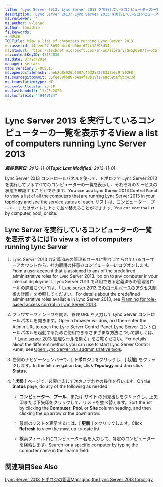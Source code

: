 ```yaml
---
title: 'Lync Server 2013: Lync Server 2013 を実行しているコンピューターの一覧を表示する'
description: 'Lync Server 2013: Lync Server 2013 を実行しているコンピューターの一覧を表示します。'
ms.reviewer: ''
ms.author: v-lanac
author: lanachin
f1.keywords:
- NOCSH
TOCTitle: View a list of computers running Lync Server 2013
ms:assetid: 44eeec27-8b99-44f0-b0bd-622c12393d34
ms:mtpsurl: https://technet.microsoft.com/en-us/library/Gg520987(v=OCS.15)
ms:contentKeyID: 48184030
ms.date: 07/23/2014
manager: serdars
mtps_version: v=OCS.15
ms.openlocfilehash: baeb2d8e926b1597c463259378332e0c9f50268f
ms.sourcegitcommit: 36fee89bb887bea4f18b19f17a8c69daf5bc423d
ms.translationtype: MT
ms.contentlocale: ja-JP
ms.lasthandoff: 11/26/2020
ms.locfileid: "49440424"
---
```

# <a name="view-a-list-of-computers-running-lync-server-2013"></a><span data-ttu-id="99c0d-103">Lync Server 2013 を実行しているコンピューターの一覧を表示する</span><span class="sxs-lookup"><span data-stu-id="99c0d-103">View a list of computers running Lync Server 2013</span></span>

<div data-xmlns="http://www.w3.org/1999/xhtml">

<div class="topic" data-xmlns="http://www.w3.org/1999/xhtml" data-msxsl="urn:schemas-microsoft-com:xslt" data-cs="https://msdn.microsoft.com/">

<div data-asp="https://msdn2.microsoft.com/asp">



</div>

<div id="mainSection">

<div id="mainBody"><span data-ttu-id="99c0d-104">

<span> </span></span><span class="sxs-lookup"><span data-stu-id="99c0d-104">

<span> </span></span></span>

<span data-ttu-id="99c0d-105">_**最終更新日:** 2012-11-01_</span><span class="sxs-lookup"><span data-stu-id="99c0d-105">_**Topic Last Modified:** 2012-11-01_</span></span>

<span data-ttu-id="99c0d-106">Lync Server 2013 コントロールパネルを使って、トポロジで Lync Server 2013 を実行しているすべてのコンピューターの一覧を表示し、それぞれのサービスの状態を確認することができます。</span><span class="sxs-lookup"><span data-stu-id="99c0d-106">You can use Lync Server 2013 Control Panel to view a list of all the computers that are running Lync Server 2013 in your topology and see the service status of each.</span></span> <span data-ttu-id="99c0d-107">リストは、コンピューター、プール、またはサイトによって並べ替えることができます。</span><span class="sxs-lookup"><span data-stu-id="99c0d-107">You can sort the list by computer, pool, or site.</span></span>

<div>

## <a name="to-view-a-list-of-computers-running-lync-server"></a><span data-ttu-id="99c0d-108">Lync Server を実行しているコンピューターの一覧を表示するには</span><span class="sxs-lookup"><span data-stu-id="99c0d-108">To view a list of computers running Lync Server</span></span>

1.  <span data-ttu-id="99c0d-109">Lync Server 2013 の定義済みの管理者ロールに割り当てられているユーザーアカウントから、社内展開の任意のコンピューターにログオンします。</span><span class="sxs-lookup"><span data-stu-id="99c0d-109">From a user account that is assigned to any of the predefined administrative roles for Lync Server 2013, log on to any computer in your internal deployment.</span></span> <span data-ttu-id="99c0d-110">Lync Server 2013 で利用できる定義済みの管理者ロールの詳細については、「 [Lync server 2013 でのロールベースのアクセス制御の計画](lync-server-2013-planning-for-role-based-access-control.md)」を参照してください。</span><span class="sxs-lookup"><span data-stu-id="99c0d-110">For details about the predefined administrative roles available in Lync Server 2013, see [Planning for role-based access control in Lync Server 2013](lync-server-2013-planning-for-role-based-access-control.md).</span></span>

2.  <span data-ttu-id="99c0d-111">ブラウザーウィンドウを開き、管理 URL を入力して Lync Server コントロールパネルを開きます。</span><span class="sxs-lookup"><span data-stu-id="99c0d-111">Open a browser window, and then enter the Admin URL to open the Lync Server Control Panel.</span></span> <span data-ttu-id="99c0d-112">Lync Server コントロールパネルを起動するために使用できるさまざまな方法について詳しくは、「 [Lync server 2013 管理ツールを開く](lync-server-2013-open-lync-server-administrative-tools.md)」をご覧ください。</span><span class="sxs-lookup"><span data-stu-id="99c0d-112">For details about the different methods you can use to start Lync Server Control Panel, see [Open Lync Server 2013 administrative tools](lync-server-2013-open-lync-server-administrative-tools.md).</span></span>

3.  <span data-ttu-id="99c0d-113">左側のナビゲーションバーで、[ **トポロジ** ] をクリックし、[ **状態**] をクリックします。</span><span class="sxs-lookup"><span data-stu-id="99c0d-113">In the left navigation bar, click **Topology** and then click **Status**.</span></span>

4.  <span data-ttu-id="99c0d-114">[ **状態** ] ページで、必要に応じて次のいずれかの操作を行います。</span><span class="sxs-lookup"><span data-stu-id="99c0d-114">On the **Status** page, do any of the following as needed:</span></span>
    
      - <span data-ttu-id="99c0d-115">**コンピューター**、**プール**、または **サイト** の列見出しをクリックし、上矢印または下矢印をクリックして、リストを並べ替えます。</span><span class="sxs-lookup"><span data-stu-id="99c0d-115">Sort the list by clicking the **Computer**, **Pool**, or **Site** column heading, and then clicking the up arrow or the down arrow.</span></span>
    
      - <span data-ttu-id="99c0d-116">最新のリストを表示するには、[ **更新** ] をクリックします。</span><span class="sxs-lookup"><span data-stu-id="99c0d-116">Click **Refresh** to view the most up-to-date list.</span></span>
    
      - <span data-ttu-id="99c0d-117">検索フィールドにコンピューター名を入力して、特定のコンピューターを検索します。</span><span class="sxs-lookup"><span data-stu-id="99c0d-117">Search for a specific computer by typing the computer name in the search field.</span></span>

</div>

<div>

## <a name="see-also"></a><span data-ttu-id="99c0d-118">関連項目</span><span class="sxs-lookup"><span data-stu-id="99c0d-118">See Also</span></span>


[<span data-ttu-id="99c0d-119">Lync Server 2013 トポロジの管理</span><span class="sxs-lookup"><span data-stu-id="99c0d-119">Managing the Lync Server 2013 topology</span></span>](lync-server-2013-managing-the-lync-server-topology.md)  
  

<span data-ttu-id="99c0d-120"></div>

</div>

<span> </span>

</div>

</div>

</span><span class="sxs-lookup"><span data-stu-id="99c0d-120"></div>

</div>

<span> </span>

</div>

</div>

</span></span></div>

